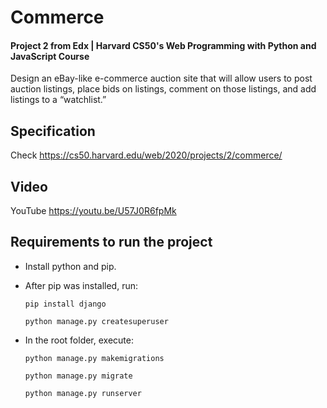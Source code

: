 # Commerce
#### Project 2 from Edx | Harvard CS50's Web Programming with Python and JavaScript Course
Design an eBay-like e-commerce auction site that will allow users to post auction listings, place bids on listings, comment on those listings, and add listings to a “watchlist.”

## Specification 
Check https://cs50.harvard.edu/web/2020/projects/2/commerce/

## Video
YouTube https://youtu.be/U57J0R6fpMk

## Requirements to run the project

* Install python and pip.

* After pip was installed, run:
    
    ````
    pip install django
    ````
    ````
    python manage.py createsuperuser
    ````

* In the root folder, execute: 
    ````
    python manage.py makemigrations
    ````
    ````
    python manage.py migrate
    ````
    ````
    python manage.py runserver
    ````
